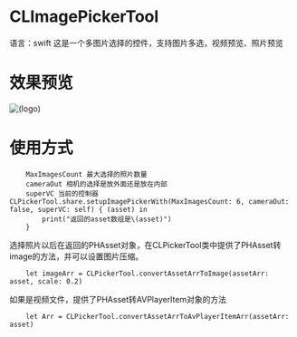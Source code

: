 # CLImagePickerTool
语言：swift   这是一个多图片选择的控件，支持图片多选，视频预览、照片预览

# 效果预览
![(logo)](http://images2017.cnblogs.com/blog/818253/201708/818253-20170803183347350-2103590869.gif)


# 使用方式
		MaxImagesCount 最大选择的照片数量
		cameraOut 相机的选择是放外面还是放在内部
		superVC 当前的控制器CLPickerTool.share.setupImagePickerWith(MaxImagesCount: 6, cameraOut: false, superVC: self) { (asset) in
            print("返回的asset数组是\(asset)")
		}

选择照片以后在返回的PHAsset对象，在CLPickerTool类中提供了PHAsset转image的方法，并可以设置图片压缩。

		let imageArr = CLPickerTool.convertAssetArrToImage(assetArr: asset, scale: 0.2)
		
如果是视频文件，提供了PHAsset转AVPlayerItem对象的方法
		
		let Arr = CLPickerTool.convertAssetArrToAvPlayerItemArr(assetArr: asset)

